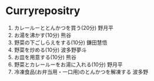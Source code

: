 # Curryrepositry
1. カレールーととんかつを買う(20分) 野月平  
2. お湯を沸かす(10分) 熊谷  
3. 野菜の下ごしらえをする(10分) 鎌田慧悟
4. 野菜を炒める(10分) 波多野夢斗
5. お皿を用意する(10分) 熊谷  
6. 野菜とカレールーをお湯に入れる(10分) 野月平
7. 冷凍食品(お弁当用・一口用)のとんかつを解凍する 波多野  
